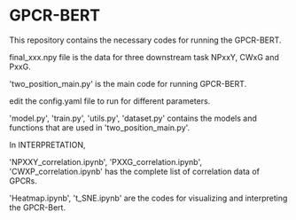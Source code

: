 # GPCR-BERT

This repository contains the necessary codes for running the GPCR-BERT.

final_xxx.npy file is the data for three downstream task NPxxY, CWxG and PxxG.

'two_position_main.py' is the main code for running GPCR-BERT.

edit the config.yaml file to run for different parameters.

'model.py', 'train.py', 'utils.py', 'dataset.py' contains the models and functions that are used in 'two_position_main.py'.

In INTERPRETATION, 

'NPXXY_correlation.ipynb', 'PXXG_correlation.ipynb', 'CWXP_correlation.ipynb' has the complete list of correlation data of GPCRs.

'Heatmap.ipynb', 't_SNE.ipynb' are the codes for visualizing and interpreting the GPCR-Bert.
